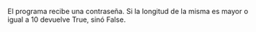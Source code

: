 El programa recibe una contraseña. Si la longitud de la misma es mayor o igual a 10 devuelve True, sinó False.